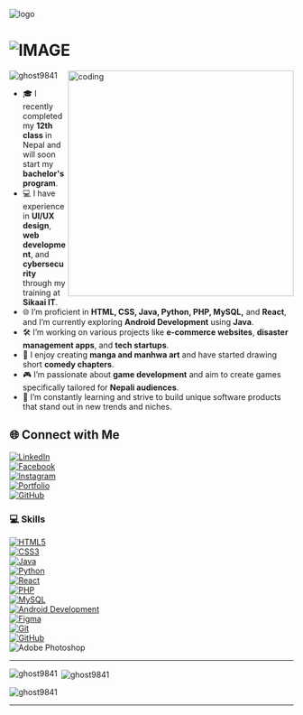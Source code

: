![logo](https://github.com/Ghost9841/Ghost9841/blob/main/banner.png)  
<h1>  
  <picture>  
    <source media="(prefers-color-scheme: dark)" srcset="https://readme-typing-svg.demolab.com/?font=Fira+Code&weight=600&size=30&duration=4500&pause=1000&color=FFFFFF&background=301B5D00&vCenter=true&width=435&lines=I'm+Aakash+Subedi!">  
    <source media="(prefers-color-scheme: light)" srcset="https://readme-typing-svg.demolab.com?font=Fira+Code&weight=600&size=30&duration=4500&pause=1000&color=000000&background=301B5D00&vCenter=true&width=435&lines=I'm+Aakash+Subedi!">  
    <img alt="IMAGE" src="http://LIGHT_IMAGE_URL.png">  
  </picture>  
</h1>  

<!-- <h3 align="center">A passionate Developer and Creator from Nepal.</h3> -->  

<img align="right" alt="coding" width="400" src="https://github.com/Ghost9841/Ghost9841/blob/main/github.gif">  

<p align="left">  
  <img src="https://komarev.com/ghpvc/?username=ghost9841&label=Profile%20views&color=0e75b6&style=flat" alt="ghost9841" />  
</p>  

- 🎓 I recently completed my **12th class** in Nepal and will soon start my **bachelor's program**.  
- 💻 I have experience in **UI/UX design**, **web development**, and **cybersecurity** through my training at **Sikaai IT**.  
- 🌐 I’m proficient in **HTML, CSS, Java, Python, PHP, MySQL,** and **React**, and I’m currently exploring **Android Development** using **Java**.  
- 🛠️ I’m working on various projects like **e-commerce websites**, **disaster management apps**, and **tech startups**.  
- 🎨 I enjoy creating **manga and manhwa art** and have started drawing short **comedy chapters**.  
- 🎮 I’m passionate about **game development** and aim to create games specifically tailored for **Nepali audiences**.  
- 🚀 I’m constantly learning and strive to build unique software products that stand out in new trends and niches.  

## 🌐 Connect with Me  

[![LinkedIn](https://img.shields.io/badge/LinkedIn-0077B5?style=for-the-badge&logo=linkedin&logoColor=white)](https://linkedin.com/in/your-profile)  
[![Facebook](https://img.shields.io/badge/Facebook-1877F2?style=for-the-badge&logo=facebook&logoColor=white)](https://fb.com/your-profile)  
[![Instagram](https://img.shields.io/badge/Instagram-E4405F?style=for-the-badge&logo=instagram&logoColor=white)](https://instagram.com/your-profile)  
[![Portfolio](https://img.shields.io/badge/Portfolio-4285F4?style=for-the-badge&logoColor=white)](https://your-portfolio.com/)  
[![GitHub](https://img.shields.io/badge/GitHub-100000?style=for-the-badge&logo=github&logoColor=white)](https://github.com/Ghost9841)  

### 💻 Skills  

[![HTML5](https://img.shields.io/badge/HTML5-E34F26?style=for-the-badge&logo=html5&logoColor=white)](https://developer.mozilla.org/en-US/docs/Web/HTML)  
[![CSS3](https://img.shields.io/badge/CSS3-1572B6?style=for-the-badge&logo=css3&logoColor=white)](https://developer.mozilla.org/en-US/docs/Web/CSS)  
[![Java](https://img.shields.io/badge/Java-ED8B00?style=for-the-badge&logo=java&logoColor=white)](https://www.java.com/)  
[![Python](https://img.shields.io/badge/Python-3776AB?style=for-the-badge&logo=python&logoColor=white)](https://www.python.org/)  
[![React](https://img.shields.io/badge/React-20232A?style=for-the-badge&logo=react&logoColor=61DAFB)](https://reactjs.org/)  
[![PHP](https://img.shields.io/badge/PHP-777BB4?style=for-the-badge&logo=php&logoColor=white)](https://www.php.net/)  
[![MySQL](https://img.shields.io/badge/MySQL-00000F?style=for-the-badge&logo=mysql&logoColor=white)](https://www.mysql.com/)  
[![Android Development](https://img.shields.io/badge/Android_Dev-3DDC84?style=for-the-badge&logo=android&logoColor=white)](https://developer.android.com/)  
[![Figma](https://img.shields.io/badge/Figma-F24E1E?style=for-the-badge&logo=figma&logoColor=white)](https://www.figma.com/)  
[![Git](https://img.shields.io/badge/GIT-F05032?style=for-the-badge&logo=git&logoColor=white)](https://git-scm.com/)  
[![GitHub](https://img.shields.io/badge/GitHub-181717?style=for-the-badge&logo=github&logoColor=white)](https://github.com/)  
![Adobe Photoshop](https://img.shields.io/badge/adobe%20photoshop-%2331A8FF.svg?style=for-the-badge&logo=adobe%20photoshop&logoColor=white)  

---

<p><img align="left" src="https://github-readme-stats.vercel.app/api/top-langs?username=ghost9841&show_icons=true&locale=en&layout=compact" alt="ghost9841" /></p>  

<p>&nbsp;<img align="center" src="https://github-readme-stats.vercel.app/api?username=ghost9841&show_icons=true&locale=en" alt="ghost9841" /></p>  

<p><img align="center" src="https://github-readme-streak-stats.herokuapp.com/?user=ghost9841&" alt="ghost9841" /></p>  

---
